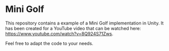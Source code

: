 # Mini Golf

This repository contains a example of a Mini Golf implementation in Unity.
It has been created for a YouTube video that can be watched here: https://www.youtube.com/watch?v=8Q924S71Zws.

Feel free to adapt the code to your needs.
